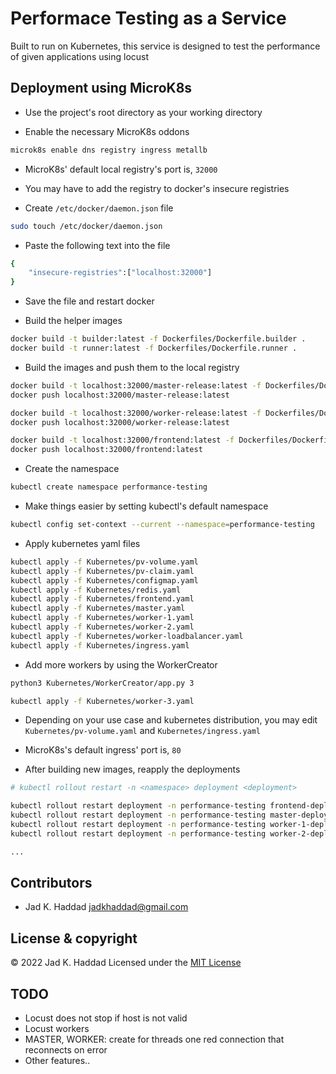 # Performace Testing as a Service
Built to run on Kubernetes, this service is designed to test the performance of given applications using locust

## Deployment using MicroK8s

* Use the project's root directory as your working directory

* Enable the necessary MicroK8s oddons
```sh
microk8s enable dns registry ingress metallb
```
* MicroK8s' default local registry's port is, ```32000```

* You may have to add the registry to docker's insecure registries

* Create ```/etc/docker/daemon.json``` file
```sh
sudo touch /etc/docker/daemon.json
```
* Paste the following text into the file
```sh
{
    "insecure-registries":["localhost:32000"]
}
```
* Save the file and restart docker

* Build the helper images
```sh
docker build -t builder:latest -f Dockerfiles/Dockerfile.builder .
docker build -t runner:latest -f Dockerfiles/Dockerfile.runner .
```
* Build the images and push them to the local registry
```sh
docker build -t localhost:32000/master-release:latest -f Dockerfiles/Dockerfile.master-release .
docker push localhost:32000/master-release:latest
```
```sh
docker build -t localhost:32000/worker-release:latest -f Dockerfiles/Dockerfile.worker-release .
docker push localhost:32000/worker-release:latest
```
```sh
docker build -t localhost:32000/frontend:latest -f Dockerfiles/Dockerfile.frontend .
docker push localhost:32000/frontend:latest
```
* Create the namespace
```sh
kubectl create namespace performance-testing
```
* Make things easier by setting kubectl's default namespace
```sh
kubectl config set-context --current --namespace=performance-testing
```
* Apply kubernetes yaml files
```sh
kubectl apply -f Kubernetes/pv-volume.yaml
kubectl apply -f Kubernetes/pv-claim.yaml
kubectl apply -f Kubernetes/configmap.yaml
kubectl apply -f Kubernetes/redis.yaml
kubectl apply -f Kubernetes/frontend.yaml
kubectl apply -f Kubernetes/master.yaml
kubectl apply -f Kubernetes/worker-1.yaml
kubectl apply -f Kubernetes/worker-2.yaml
kubectl apply -f Kubernetes/worker-loadbalancer.yaml
kubectl apply -f Kubernetes/ingress.yaml
```
* Add more workers by using the WorkerCreator
```sh
python3 Kubernetes/WorkerCreator/app.py 3

kubectl apply -f Kubernetes/worker-3.yaml
```
* Depending on your use case and kubernetes distribution, you may edit ```Kubernetes/pv-volume.yaml``` and ```Kubernetes/ingress.yaml```

* MicroK8s's default ingress' port is, ```80```

* After building new images, reapply the deployments
```sh
# kubectl rollout restart -n <namespace> deployment <deployment>

kubectl rollout restart deployment -n performance-testing frontend-deployment
kubectl rollout restart deployment -n performance-testing master-deployment
kubectl rollout restart deployment -n performance-testing worker-1-deployment
kubectl rollout restart deployment -n performance-testing worker-2-deployment

...
```
## Contributors
* Jad K. Haddad <jadkhaddad@gmail.com>

## License & copyright
© 2022 Jad K. Haddad
Licensed under the [MIT License](LICENSE)

## TODO
* Locust does not stop if host is not valid
* Locust workers
* MASTER, WORKER: create for threads one red connection that reconnects on error
* Other features..
